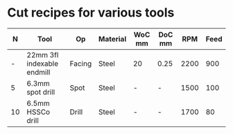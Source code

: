# Cut recipes for various tools

| N   | Tool                       | Op     | Material | WoC mm | DoC mm | RPM  | Feed |
| --- | -------------------------- | ------ | -------- | ------ | ------ | ---- | ---- |
| -   | 22mm 3fl indexable endmill | Facing | Steel    | 20     | 0.25   | 2200 | 900  |
| 5   | 6.3mm spot drill           | Spot   | Steel    | -      | -      | 1500 | 100  |
| 10  | 6.5mm HSSCo drill          | Drill  | Steel    | -      | -      | 1700 | 80   |
